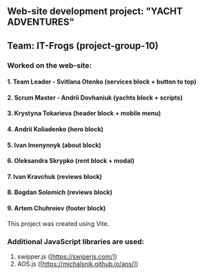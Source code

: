 ## Web-site development project: "YACHT ADVENTURES"

## Team: IT-Frogs (project-group-10)

### Worked on the web-site:

#### 1. Team Leader - Svitlana Otenko (services block + button to top)

#### 2. Scrum Master - Andrii Dovhaniuk (yachts block + scripts)

#### 3. Krystyna Tokarieva (header block + mobile menu)

#### 4. Andrii Koliadenko (hero block)

#### 5. Ivan Imenynnyk (about block)

#### 6. Oleksandra Skrypko (rent block + modal)

#### 7. Ivan Kravchuk (reviews block)

#### 8. Bogdan Solomich (reviews block)

#### 9. Artem Chuhreiev (footer block)

This project was created using Vite.

### Additional JavaScript libraries are used:

1. swipper.js ([https://swiperjs.com/])
2. AOS.js ([https://michalsnik.github.io/aos/])
